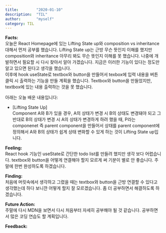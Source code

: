 ```yaml
---
title:        "2020-01-10"
description:  "TIL"
author:       "myself"
category: TIL
---
```



**Facts:**  
오늘은 React Homepage에 있는 Lifting State up와 composition vs inheritance 대해서 먼저 공부를 했습니다. Lifting State up는 근방 무슨 뜻인지 이해를 했지만 composition와 inheritance 아무리 봐도 무슨 뜻인지 이해를 못 했습니다. 나중에 개발하면서 필요할 시 다시 찾아서 알아 가겠습니다. 지금은 이러한 기능이 있다는 정도만 알고 있으면 된다고 생각을 했습니다.  
이후에 hook useState로 textbox와 button을 만들어서 texbox에 입력 내용을 버튼 클릭 시 출력하는 기능을 만들 계획을 했습니다. Textbox와 button을 만들었지만, textbox에 있는 내용 출력하는 것을 못 했습니다.

아래는 오늘 배운 내용입니다:  

- [Lifting State Up]  
  Component A와 B가 있을 경우, A의 상태가 변경 시 B의 상태도 변경돼야 되고 그 반대로 B의 상태가 변경 시 A의 상태가 변경하게 하려 했을 때, P라는 componenet 즉 parent component을 만들어서 상태를 parent component에 정의해서 A와 B의 상태가 쉽게 상태 변화할 수 있게 하는 것이 Lifting State up입니다.  

**Feeling:**  
React hook 기능인 useState로 간단한 todo list를 만들려 했지만 생각 보다 어렵습니다. textbox와 button을 어떻게 연결해야 할지 모르게 써 기분이 별로 안 좋습니다. 주말에 한번 완성하도록 하겠습니다.  

**Finding:**  
처음에 머릿속에서 생각하고 그렸을 때는 textbox와 button을 근방 연결할 수 있다고 생각했는데 하다 보니깐 어떻게 할지 잘 모르겠습니다. 좀 더 공부하면서 해결하도록 하겠습니다.  

**Future Action:**  
주말에 다시 MDN을 보면서 다시 처음부터 자세히 공부해야 될 것 같습니다. 공부하면서 많은 코딩 연습도 할 계획입니다.  

**Feedback:**  
